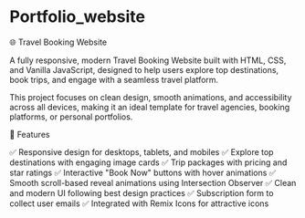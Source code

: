 # Portfolio_website

🌐 Travel Booking Website

A fully responsive, modern Travel Booking Website built with HTML, CSS, and Vanilla JavaScript, designed to help users explore top destinations, book trips, and engage with a seamless travel platform.

This project focuses on clean design, smooth animations, and accessibility across all devices, making it an ideal template for travel agencies, booking platforms, or personal portfolios.

🎨 Features

✅ Responsive design for desktops, tablets, and mobiles
✅ Explore top destinations with engaging image cards
✅ Trip packages with pricing and star ratings
✅ Interactive "Book Now" buttons with hover animations
✅ Smooth scroll-based reveal animations using Intersection Observer
✅ Clean and modern UI following best design practices
✅ Subscription form to collect user emails
✅ Integrated with Remix Icons for attractive icons
